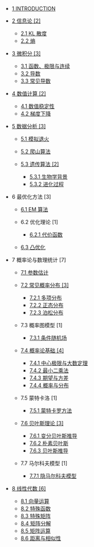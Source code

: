   - [1 INTRODUCTION](/INTRODUCTION.md)
  - [2 信息论 [2]](/信息论/README.md)
    - [2.1 KL 散度](/信息论/KL%20散度.md)
    - [2.2 熵](/信息论/熵.md)
  - [3 微积分 [3]](/微积分/README.md)
    - [3.1 函数、极限与连续](/微积分/函数、极限与连续.md)
    - [3.2 导数](/微积分/导数.md)
    - [3.3 常见导数](/微积分/常见导数.md)
  - [4 数值计算 [2]](/数值计算/README.md)
    - [4.1 数值稳定性](/数值计算/数值稳定性.md)
    - [4.2 梯度下降](/数值计算/梯度下降.md)
  - [5 数据分析 [3]](/数据分析/README.md)
    - [5.1 模拟退火](/数据分析/模拟退火/README.md)
      
    - [5.2 爬山算法](/数据分析/爬山算法/README.md)
      
    - [5.3 遗传算法 [2]](/数据分析/遗传算法/README.md)
      - [5.3.1 生物学背景](/数据分析/遗传算法/生物学背景.md)
      - [5.3.2 进化过程](/数据分析/遗传算法/进化过程.md)
  - 6 最优化方法 [3]
    - [6.1 EM 算法](/最优化方法/EM%20算法/README.md)
      
    - 6.2 优化理论 [1]
      - [6.2.1 代价函数](/最优化方法/优化理论/代价函数.md)
    - [6.3 凸优化](/最优化方法/凸优化/README.md)
      
  - 7 概率论与数理统计 [7]
    - [7.1 参数估计](/概率论与数理统计/参数估计/README.md)
      
    - [7.2 常见概率分布 [3]](/概率论与数理统计/常见概率分布/README.md)
      - [7.2.1 多项分布](/概率论与数理统计/常见概率分布/多项分布.md)
      - [7.2.2 正态分布](/概率论与数理统计/常见概率分布/正态分布.md)
      - [7.2.3 泊松分布](/概率论与数理统计/常见概率分布/泊松分布.md)
    - 7.3 概率图模型 [1]
      - [7.3.1 条件随机场](/概率论与数理统计/概率图模型/条件随机场.md)
    - [7.4 概率论基础 [4]](/概率论与数理统计/概率论基础/README.md)
      - [7.4.1 中心极限与大数定理](/概率论与数理统计/概率论基础/中心极限与大数定理.md)
      - [7.4.2 最小二乘法](/概率论与数理统计/概率论基础/最小二乘法.md)
      - [7.4.3 期望与方差](/概率论与数理统计/概率论基础/期望与方差.md)
      - [7.4.4 概率与分布](/概率论与数理统计/概率论基础/概率与分布.md)
    - 7.5 蒙特卡洛 [1]
      - [7.5.1 蒙特卡罗方法](/概率论与数理统计/蒙特卡洛/蒙特卡罗方法.md)
    - [7.6 贝叶斯理论 [3]](/概率论与数理统计/贝叶斯理论/README.md)
      - [7.6.1 变分贝叶斯推导](/概率论与数理统计/贝叶斯理论/变分贝叶斯推导.md)
      - [7.6.2 朴素贝叶斯](/概率论与数理统计/贝叶斯理论/朴素贝叶斯.md)
      - [7.6.3 贝叶斯推导](/概率论与数理统计/贝叶斯理论/贝叶斯推导.md)
    - 7.7 马尔科夫模型 [1]
      - [7.7.1 隐马尔科夫模型](/概率论与数理统计/马尔科夫模型/隐马尔科夫模型.md)
  - [8 线性代数 [6]](/线性代数/README.md)
    - [8.1 向量运算](/线性代数/向量运算.md)
    - [8.2 特殊函数](/线性代数/特殊函数.md)
    - [8.3 特殊矩阵](/线性代数/特殊矩阵.md)
    - [8.4 矩阵分解](/线性代数/矩阵分解.md)
    - [8.5 矩阵运算](/线性代数/矩阵运算.md)
    - [8.6 距离与相似性](/线性代数/距离与相似性.md)